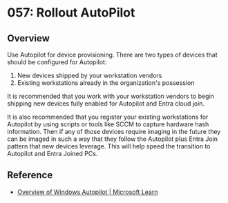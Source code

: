 # 057: Rollout AutoPilot

## Overview

Use Autopilot for device provisioning. There are two types of devices that should be configured for Autopilot:

1. New devices shipped by your workstation vendors
1. Existing workstations already in the organization's possession

It is recommended that you work with your workstation vendors to begin shipping new devices fully enabled for Autopilot and Entra cloud join.

It is also recommended that you register your existing workstations for Autopilot by using scripts or tools like SCCM to capture hardware hash information. Then if any of those devices require imaging in the future they can be imaged in such a way that they follow the Autopilot plus Entra Join pattern that new devices leverage. This will help speed the transition to Autopilot and Entra Joined PCs.

## Reference

* [Overview of Windows Autopilot | Microsoft Learn](https://learn.microsoft.com/en-us/autopilot/windows-autopilot)
